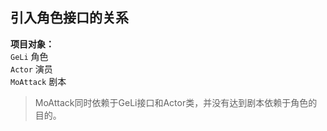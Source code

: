 ## 引入角色接口的关系
**项目对象：**  
`GeLi` 角色  
`Actor` 演员  
`MoAttack` 剧本  
> MoAttack同时依赖于GeLi接口和Actor类，并没有达到剧本依赖于角色的目的。  
